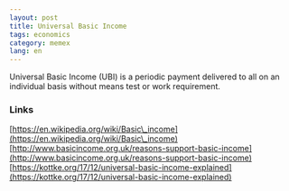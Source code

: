 ```yaml
---
layout: post
title: Universal Basic Income
tags: economics
category: memex
lang: en
---
```


Universal Basic Income (UBI) is a periodic payment delivered to all on an individual basis without means test or work requirement.

### Links
[https://en.wikipedia.org/wiki/Basic\_income](https://en.wikipedia.org/wiki/Basic\_income)
[http://www.basicincome.org.uk/reasons-support-basic-income](http://www.basicincome.org.uk/reasons-support-basic-income)
[https://kottke.org/17/12/universal-basic-income-explained](https://kottke.org/17/12/universal-basic-income-explained)


